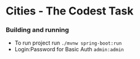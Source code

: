 # Cities - The Codest Task

### Building and running

* To run project run `./mvnw spring-boot:run`
* Login:Password for Basic Auth `admin:admin`